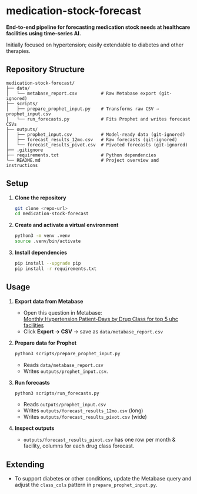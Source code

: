 
# medication-stock-forecast

**End-to-end pipeline for forecasting medication stock needs at healthcare facilities using time-series AI.**

Initially focused on hypertension; easily extendable to diabetes and other therapies.

## Repository Structure

```
medication-stock-forecast/
├── data/
│   └── metabase_report.csv         # Raw Metabase export (git-ignored)
├── scripts/
│   ├── prepare_prophet_input.py    # Transforms raw CSV → prophet_input.csv
│   └── run_forecasts.py            # Fits Prophet and writes forecast CSVs
├── outputs/                        
│   ├── prophet_input.csv           # Model-ready data (git-ignored)
│   ├── forecast_results_12mo.csv   # Raw forecasts (git-ignored)
│   └── forecast_results_pivot.csv  # Pivoted forecasts (git-ignored)
├── .gitignore                      
├── requirements.txt                # Python dependencies
└── README.md                       # Project overview and instructions
```

## Setup

1. **Clone the repository**  
   ```bash
   git clone <repo-url>
   cd medication-stock-forecast
   ```

2. **Create and activate a virtual environment**  
   ```bash
   python3 -m venv .venv
   source .venv/bin/activate
   ```

3. **Install dependencies**  
   ```bash
   pip install --upgrade pip
   pip install -r requirements.txt
   ```

## Usage

1. **Export data from Metabase**  
   - Open this question in Metabase:  
     [Monthly Hypertension Patient-Days by Drug Class for top 5 uhc facilities](https://metabase.bd.simple.org/question/1049-monthly-hypertension-patient-days-by-drug-class-for-top-5-uhc-facilities-24-12-months-ago)  
   - Click **Export → CSV** → save as `data/metabase_report.csv`

2. **Prepare data for Prophet**  
   ```bash
   python3 scripts/prepare_prophet_input.py
   ```
   - Reads `data/metabase_report.csv`  
   - Writes `outputs/prophet_input.csv`.

3. **Run forecasts**  
   ```bash
   python3 scripts/run_forecasts.py
   ```
   - Reads `outputs/prophet_input.csv`  
   - Writes `outputs/forecast_results_12mo.csv` (long)  
   - Writes `outputs/forecast_results_pivot.csv` (wide)

4. **Inspect outputs**  
   - `outputs/forecast_results_pivot.csv` has one row per month & facility, columns for each drug class forecast.

## Extending

- To support diabetes or other conditions, update the Metabase query and adjust the `class_cols` pattern in `prepare_prophet_input.py`.
